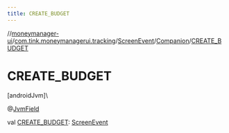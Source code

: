 ```yaml
---
title: CREATE_BUDGET
---
```

//[moneymanager-ui](../../../../index.html)/[com.tink.moneymanagerui.tracking](../../index.html)/[ScreenEvent](../index.html)/[Companion](index.html)/[CREATE_BUDGET](-c-r-e-a-t-e_-b-u-d-g-e-t.html)



# CREATE_BUDGET



[androidJvm]\




@[JvmField](https://kotlinlang.org/api/latest/jvm/stdlib/kotlin.jvm/-jvm-field/index.html)



val [CREATE_BUDGET](-c-r-e-a-t-e_-b-u-d-g-e-t.html): [ScreenEvent](../index.html)




